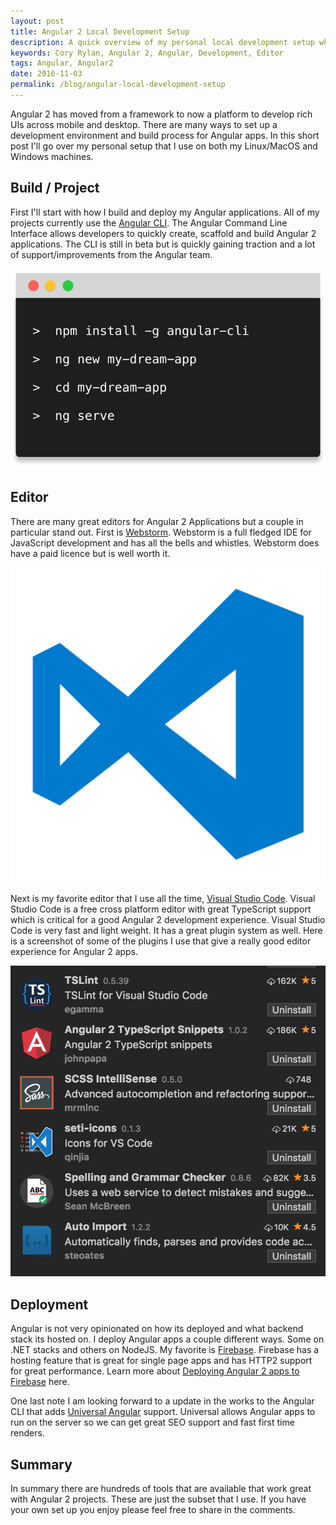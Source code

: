 ```yaml
---
layout: post
title: Angular 2 Local Development Setup
description: A quick overview of my personal local development setup when building Angular 2 applications
keywords: Cory Rylan, Angular 2, Angular, Development, Editor
tags: Angular, Angular2
date: 2016-11-03
permalink: /blog/angular-local-development-setup
---
```


Angular 2 has moved from a framework to now a platform to develop rich UIs across mobile
and desktop. There are many ways to set up a development environment and build process for 
Angular apps. In this short post I'll go over my personal setup that I use on both my Linux/MacOS and Windows
machines.

## Build / Project 

First I'll start with how I build and deploy my Angular applications. All of my projects
currently use the <a href="https://cli.angular.io">Angular CLI</a>. The Angular Command Line Interface
allows developers to quickly create, scaffold and build Angular 2 applications. The CLI is still 
in beta but is quickly gaining traction and a lot of support/improvements from the Angular team.

<img src="/assets/images/posts/2016-11-03-angular-local-development-setup/angular-cli.svg" bp-layout="full-width 4--max float-center" alt="Angular CLI" />

## Editor

There are many great editors for Angular 2 Applications but a couple in particular stand out. 
First is <a href="https://www.jetbrains.com/webstorm/">Webstorm</a>. Webstorm is a full fledged
IDE for JavaScript development and has all the bells and whistles. Webstorm does have a paid licence 
but is well worth it. 

<img src="/assets/images/posts/2016-11-03-angular-local-development-setup/visual-studio-code.png" bp-layout="full-width 3--max float-center" alt="Angular CLI" />

Next is my favorite editor that I use all the time, 
<a href="https://code.visualstudio.com/">Visual Studio Code</a>. Visual Studio Code is a free cross platform editor 
with great TypeScript support which is critical for a good Angular 2 development experience. Visual Studio Code is very fast and
light weight. It has a great plugin system as well. Here is a screenshot of some of the plugins I use that give a really 
good editor experience for Angular 2 apps.

<img src="/assets/images/posts/2016-11-03-angular-local-development-setup/visual-studio-code-plugins-angular.png" bp-layout="full-width 4--max float-center" alt="Angular CLI" />

## Deployment

Angular is not very opinionated on how its deployed and what backend stack its hosted on.
I deploy Angular apps a couple different ways. Some on .NET stacks and others on NodeJS. 
My favorite is <a href="https://firebase.google.io">Firebase</a>. Firebase has a hosting feature 
that is great for single page apps and has HTTP2 support for great performance. Learn more
about <a href="/blog/deploy-angular-2-cli-apps-to-firebase">Deploying Angular 2 apps to Firebase</a> here.

One last note I am looking forward to a update in the works to the Angular CLI that 
adds <a href="https://universal.angular.io">Universal Angular</a> support. Universal allows
Angular apps to run on the server so we can get great SEO support and fast first time renders.

## Summary

In summary there are hundreds of tools that are available that work great with Angular 2 projects. These are
just the subset that I use. If you have your own set up you enjoy please feel free to share in the comments.
